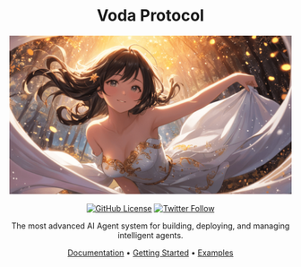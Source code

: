 <div align="center">

# Voda Protocol

<img src="./docs/logo/backdrop.png" alt="Voda Protocol Logo" width="600px" />

[![GitHub License](https://img.shields.io/badge/license-MIT-blue.svg)](LICENSE)
[![Twitter Follow](https://img.shields.io/twitter/follow/VodaProtocol?style=social)](https://twitter.com/voda_is)

The most advanced AI Agent system for building, deploying, and managing intelligent agents.

[Documentation](https://docs.vodaprotocol.xyz) • [Getting Started](#getting-started) • [Examples](#examples)

</div>

